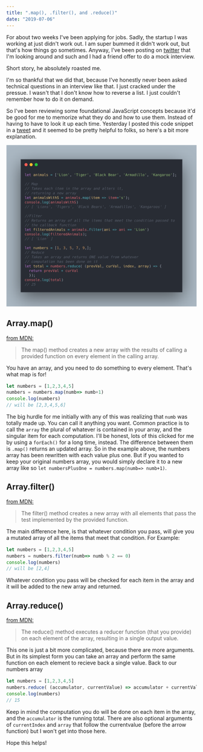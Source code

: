 ```yaml
---
title: ".map(), .filter(), and .reduce()"
date: "2019-07-06"
---
```


For about two weeks I've been applying for jobs. Sadly, the startup I was working at just didn't work out. I am super bummed it didn't work out, but that's how things go sometimes. Anyway, I've been posting on [twitter](https://twitter.com/pickleat) that I'm looking around and such and I had a friend offer to do a mock interview.

Short story, he absolutely roasted me.

I'm so thankful that we did that, because I've honestly never been asked technical questions in an interview like that. I just cracked under the pressue. I wasn't that I don't know how to reverse a list. I just couldn't remember how to do it on demand.

So I've been reviewing some foundational JavaScript concepts because it'd be good for me to memorize what they do and how to use them. Instead of having to have to look it up each time. Yesterday I posted this code snippet in a [tweet](https://twitter.com/pickleat/status/1147156504233033729?s=20) and it seemed to be pretty helpful to folks, so here's a bit more explanation.

![.map()](/static/arrayMapReduceFilter-1e8e40d908929d481f0e46bba274e3b2.png)

## Array.map()

[from MDN:](https://developer.mozilla.org/en-US/docs/Web/JavaScript/Reference/Global_Objects/Array/map)
> The map() method creates a new array with the results of calling a provided function on every element in the calling array.

You have an array, and you need to do something to every element. That's what map is for!

```js
let numbers = [1,2,3,4,5]
numbers = numbers.map(numb=> numb+1)
console.log(numbers)
// will be [2,3,4,5,6]
```

The big hurdle for me initially with any of this was realizing that `numb` was totally made up. You can call it anything you want. Common practice is to call the `array` the plural of whatever is contained in your array, and the singular item for each computation. I'll be honest, lots of this clicked for me by using a `forEach()` for a long time, instead. The difference between them is `.map()` returns an updated array. So in the example above, the numbers array has been rewritten with each value plus one. But if you wanted to keep your original numbers array, you would simply declare it to a new array like so `let numbersPlusOne = numbers.map(numb=> numb+1)`.

## Array.filter()

[from MDN:](https://developer.mozilla.org/en-US/docs/Web/JavaScript/Reference/Global_Objects/Array/filter)
> The filter() method creates a new array with all elements that pass the test implemented by the provided function.

The main difference here, is that whatever condition you pass, will give you a mutated array of all the items that meet that condition.
For Example:

```js
let numbers = [1,2,3,4,5]
numbers = numbers.filter(numb=> numb % 2 == 0)
console.log(numbers)
// will be [2,4]
```

Whatever condition you pass will be checked for each item in the array and it will be added to the new array and returned.

## Array.reduce()

[from MDN:](https://developer.mozilla.org/en-US/docs/Web/JavaScript/Reference/Global_Objects/Array/Reduce)
> The reduce() method executes a reducer function (that you provide) on each element of the array, resulting in a single output value.

This one is just a bit more complicated, because there are more arguments. But in its simplest form you can take an array and perform the same function on each element to recieve back a single value. Back to our numbers array

```js
let numbers = [1,2,3,4,5]
numbers.reduce( (accumulator, currentValue) => accumulator + currentValue )
console.log(numbers)
// 15
```

Keep in mind the computation you do will be done on each item in the array, and the `accumulator` is the running total. There are also optional arguments of `currentIndex` and `array` that follow the currentvalue (before the arrow function) but I won't get into those here.

Hope this helps!
